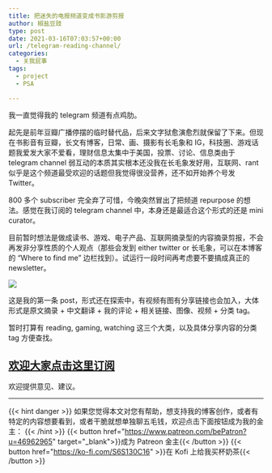 ```yaml
---
title: 把迷失的电报频道变成书影游剪报
author: 椒盐豆豉
type: post
date: 2021-03-16T07:03:57+00:00
url: /telegram-reading-channel/
categories:
  - 关我屁事
tags:
  - project
  - PSA

---
```

 我一直觉得我的 telegram 频道有点鸡肋。

起先是前年豆瓣广播停摆的临时替代品，后来文字狱愈演愈烈就保留了下来。但现在书影音有豆瓣，长文有博客，日常、画、摄影有长毛象和 IG，科技圈、游戏话题我爱发大家不爱看，理财信息太集中于美国，投票、讨论、信息类由于 telegram channel 弱互动的本质其实根本还没我在长毛象发好用，互联网、rant 似乎是这个频道最受欢迎的话题但我觉得很没营养，还不如开始养个号发 Twitter。

800 多个 subscriber 完全弃了可惜，今晚突然冒出了把频道 repurpose 的想法。感觉在我订阅的 telegram channel 中，本身还是最适合这个形式的还是 mini curator。

目前暂时想法是做成读书、游戏、电子产品、互联网摘录型的内容摘录剪报，不会再发非分享性质的个人观点（那些会发到 either twitter or 长毛象，可以在本博客的 “Where to find me” 边栏找到）。试运行一段时间再考虑要不要搞成真正的 newsletter。

![](https://s3.nl-ams.scw.cloud/mtfront-blog/2021/03/Screen-Shot-2021-03-15-at-11.59.19-PM.png)

这是我的第一条 post，形式还在探索中，有视频有图有分享链接也会加入，大体形式是原文摘录 + 中文翻译 + 我的评论 + 相关链接、图像、视频 + 分类 tag。

暂时打算有 reading, gaming, watching 这三个大类，以及具体分享内容的分类 tag 方便查找。

## **[欢迎大家点击这里订阅](https://t.me/mtfront)**

欢迎提供意见、建议。

---
{{< hint danger >}}
如果您觉得本文对您有帮助，想支持我的博客创作，或者有特定的内容想要看到，或者干脆就想单独聊五毛钱，欢迎点击下面按钮成为我的金主：
{{< /hint >}}
{{< button href="https://www.patreon.com/bePatron?u=46962965" target="_blank">}}成为 Patreon 金主{{< /button >}}
{{< button href="https://ko-fi.com/S6S130C16" >}}在 Kofi 上给我买杯奶茶{{< /button >}}